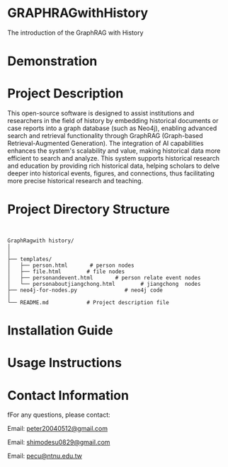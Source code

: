 # GRAPHRAGwithHistory
The introduction of the GraphRAG with History 


# Demonstration

# Project Description
This open-source software is designed to assist institutions and researchers in the field of history by embedding historical documents or case reports into a graph database (such as Neo4j), enabling advanced search and retrieval functionality through GraphRAG (Graph-based Retrieval-Augmented Generation). The integration of AI capabilities enhances the system's scalability and value, making historical data more efficient to search and analyze. This system supports historical research and education by providing rich historical data, helping scholars to delve deeper into historical events, figures, and connections, thus facilitating more precise historical research and teaching.
# Project Directory Structure


```


GraphRagwith history/
│
│
├── templates/
│   ├── person.html       # person nodes
│   ├── file.html        # file nodes
│   ├── personandevent.html       # person relate event nodes
│   └── personaboutjiangchong.html        # jiangchong  nodes
├── neo4j-for-nodes.py               # neo4j code
│
└── README.md            # Project description file
```

# Installation Guide

# Usage Instructions

#  Contact Information
  fFor any questions, please contact:

Email: peter20040512@gmail.com

Email: shimodesu0829@gmail.com

Email: pecu@ntnu.edu.tw
